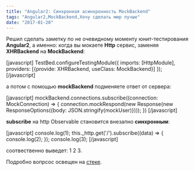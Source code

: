 ```yaml
---
title: "Angular2: Синхронная асинхронность MockBackend"
tags: "Angular2,MockBackend,Хочу сделать мир лучше"
date: "2017-01-20"
---
```


Решил сделать заметку по не очевидному моменту юнит-тестирования **Angular2**, а именно: когда вы мокаете **Http** сервис, заменяя **XHRBackend** на **MockBackend**:

\[javascript\] TestBed.configureTestingModule({ imports: \[HttpModule\], providers: \[{provide: XHRBackend, useClass: MockBackend}\] }); \[/javascript\]

а потом с помощью **mockBackend** подменяете ответ от сервера:

\[javascript\] mockBackend.connections.subscribe((connection: MockConnection) => { connection.mockRespond(new Response(new ResponseOptions({body: JSON.stringify(mockUser)}))); }) \[/javascript\]

**subscribe** на http Observable становится внезапно **синхронным**:

\[javascript\] console.log(1); this.\_http.get('/').subscribe((data) => { console.log(2); }); console.log(3); \[/javascript\]

соотвественно выведет: 1 2 3.

Подробно вопрсос освещен на [стеке](http://stackoverflow.com/questions/41273244/angular-testing-http-with-mockbackend-is-async-really-required).
